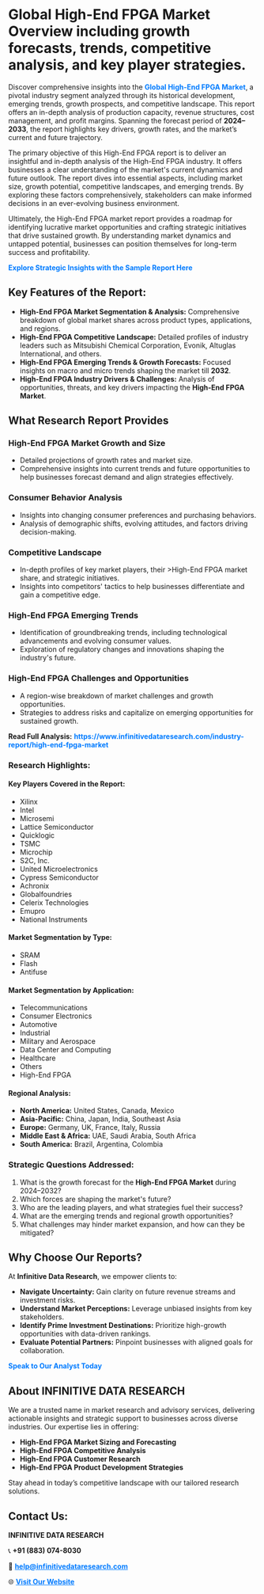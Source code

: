 <h1>Global High-End FPGA Market Overview including growth forecasts, trends, competitive analysis, and key player strategies.</h1>
<p>
Discover comprehensive insights into the 
<a href="https://www.infinitivedataresearch.com/industry-report/high-end-fpga-market" rel="dofollow" style="color: #007BFF; text-decoration: none;"><strong>Global High-End FPGA Market</strong></a>, a pivotal industry segment analyzed through its historical development, emerging trends, growth prospects, and competitive landscape. This report offers an in-depth analysis of production capacity, revenue structures, cost management, and profit margins. Spanning the forecast period of <strong>2024–2033</strong>, the report highlights key drivers, growth rates, and the market’s current and future trajectory.
</p>
<p>
The primary objective of this High-End FPGA report is to deliver an insightful and in-depth analysis of the High-End FPGA industry. It offers businesses a clear understanding of the market's current dynamics and future outlook. The report dives into essential aspects, including market size, growth potential, competitive landscapes, and emerging trends. By exploring these factors comprehensively, stakeholders can make informed decisions in an ever-evolving business environment.
</p>
<p>
Ultimately, the High-End FPGA market report provides a roadmap for identifying lucrative market opportunities and crafting strategic initiatives that drive sustained growth. By understanding market dynamics and untapped potential, businesses can position themselves for long-term success and profitability.
</p>
<p>
<a href="https://www.infinitivedataresearch.com/request-sample/reportId=112234" style="color: #007BFF; text-decoration: none;"><strong>Explore Strategic Insights with the Sample Report Here</strong></a>
</p>

<h2>Key Features of the Report:</h2>
<ul>
<li><strong>High-End FPGA Market Segmentation & Analysis:</strong> Comprehensive breakdown of global market shares across product types, applications, and regions.</li>
<li><strong>High-End FPGA Competitive Landscape:</strong> Detailed profiles of industry leaders such as Mitsubishi Chemical Corporation, Evonik, Altuglas International, and others.</li>
<li><strong>High-End FPGA Emerging Trends & Growth Forecasts:</strong> Focused insights on macro and micro trends shaping the market till <strong>2032</strong>.</li>
<li><strong>High-End FPGA Industry Drivers & Challenges:</strong> Analysis of opportunities, threats, and key drivers impacting the <strong>High-End FPGA Market</strong>.</li>
</ul>

<h2>What Research Report Provides</h2>
<h3>High-End FPGA Market Growth and Size</h3>
<ul>
<li>Detailed projections of growth rates and market size.</li>
<li>Comprehensive insights into current trends and future opportunities to help businesses forecast demand and align strategies effectively.</li>
</ul>

<h3>Consumer Behavior Analysis</h3>
<ul>
<li>Insights into changing consumer preferences and purchasing behaviors.</li>
<li>Analysis of demographic shifts, evolving attitudes, and factors driving decision-making.</li>
</ul>

<h3>Competitive Landscape</h3>
<ul>
<li>In-depth profiles of key market players, their >High-End FPGA market share, and strategic initiatives.</li>
<li>Insights into competitors' tactics to help businesses differentiate and gain a competitive edge.</li>
</ul>

<h3>High-End FPGA Emerging Trends</h3>
<ul>
<li>Identification of groundbreaking trends, including technological advancements and evolving consumer values.</li>
<li>Exploration of regulatory changes and innovations shaping the industry's future.</li>
</ul>

<h3>High-End FPGA Challenges and Opportunities</h3>
<ul>
<li>A region-wise breakdown of market challenges and growth opportunities.</li>
<li>Strategies to address risks and capitalize on emerging opportunities for sustained growth.</li>
</ul>
<p><strong>Read Full Analysis:</strong> <a href="https://www.infinitivedataresearch.com/industry-report/high-end-fpga-market" rel="dofollow" style="color: #007BFF; text-decoration: none;"><strong>https://www.infinitivedataresearch.com/industry-report/high-end-fpga-market</strong></a></p>
<h3>Research Highlights:</h3>
<h4>Key Players Covered in the Report:</h4>
<ul><li>Xilinx</li><li>Intel</li><li>Microsemi</li><li>Lattice Semiconductor</li><li>Quicklogic</li><li>TSMC</li><li>Microchip</li><li>S2C, Inc.</li><li>United Microelectronics</li><li>Cypress Semiconductor</li><li>Achronix</li><li>Globalfoundries</li><li>Celerix Technologies</li><li>Emupro</li><li>National Instruments</li></ul>
<h4>Market Segmentation by Type:</h4>
<ul><li>SRAM</li><li>Flash</li><li>Antifuse</li></ul>
<h4>Market Segmentation by Application:</h4>
<ul><li>Telecommunications</li><li>Consumer Electronics</li><li>Automotive</li><li>Industrial</li><li>Military and Aerospace</li><li>Data Center and Computing</li><li>Healthcare</li><li>Others</li><li>High-End FPGA</li></ul>

<h4>Regional Analysis:</h4>
<ul>
<li><strong>North America:</strong> United States, Canada, Mexico</li>
<li><strong>Asia-Pacific:</strong> China, Japan, India, Southeast Asia</li>
<li><strong>Europe:</strong> Germany, UK, France, Italy, Russia</li>
<li><strong>Middle East & Africa:</strong> UAE, Saudi Arabia, South Africa</li>
<li><strong>South America:</strong> Brazil, Argentina, Colombia</li>
</ul>

<h3>Strategic Questions Addressed:</h3>
<ol>
<li>What is the growth forecast for the <strong>High-End FPGA Market</strong> during 2024–2032?</li>
<li>Which forces are shaping the market's future?</li>
<li>Who are the leading players, and what strategies fuel their success?</li>
<li>What are the emerging trends and regional growth opportunities?</li>
<li>What challenges may hinder market expansion, and how can they be mitigated?</li>
</ol>

<h2>Why Choose Our Reports?</h2>
<p>At <strong>Infinitive Data Research</strong>, we empower clients to:</p>
<ul>
<li><strong>Navigate Uncertainty:</strong> Gain clarity on future revenue streams and investment risks.</li>
<li><strong>Understand Market Perceptions:</strong> Leverage unbiased insights from key stakeholders.</li>
<li><strong>Identify Prime Investment Destinations:</strong> Prioritize high-growth opportunities with data-driven rankings.</li>
<li><strong>Evaluate Potential Partners:</strong> Pinpoint businesses with aligned goals for collaboration.</li>
</ul>
<p><a href="https://www.infinitivedataresearch.com/industry-report/high-end-fpga-market" rel="dofollow" style="color: #007BFF; text-decoration: none;"><strong>Speak to Our Analyst Today</strong></a></p>

<h2>About INFINITIVE DATA RESEARCH</h2>
<p>We are a trusted name in market research and advisory services, delivering actionable insights and strategic support to businesses across diverse industries. Our expertise lies in offering:</p>
<ul>
<li><strong>High-End FPGA Market Sizing and Forecasting</strong></li>
<li><strong>High-End FPGA Competitive Analysis</strong></li>
<li><strong>High-End FPGA Customer Research</strong></li>
<li><strong>High-End FPGA Product Development Strategies</strong></li>
</ul>
<p>Stay ahead in today’s competitive landscape with our tailored research solutions.</p>

<h2>Contact Us:</h2>
<p><strong>INFINITIVE DATA RESEARCH</strong></p>
<p>📞 <strong>+91 (883) 074-8030</strong></p>
<p>📧 <strong><a href="mailto:help@infinitivedataresearch.com" style="color: #007BFF;">help@infinitivedataresearch.com</a></strong></p>
<p>🌐 <strong><a href="https://www.infinitivedataresearch.com" rel="dofollow" style="color: #007BFF;">Visit Our Website</a></strong></p>